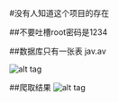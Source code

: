 #没有人知道这个项目的存在

##不要吐槽root密码是1234

##数据库只有一张表
jav.av

![alt tag](https://github.com/yanshuicc/no-body-konws-this-project/blob/master/spider/image/table.png?raw=true)

##爬取结果
![alt tag](https://github.com/yanshuicc/no-body-konws-this-project/blob/master/spider/image/result.png?raw=true)
